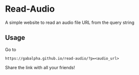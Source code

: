 # Read-Audio
A simple website to read an audio file URL from the query string

## Usage
Go to
```
https://gabalpha.github.io/read-audio/?p=<audio_url>
```
Share the link with all your friends!
